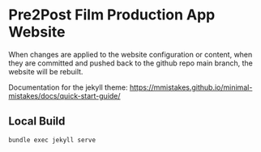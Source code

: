 # Pre2Post Film Production App Website

When changes are applied to the website configuration or content, when they
are committed and pushed back to the github repo main branch, the website
will be rebuilt.

Documentation for the jekyll theme: https://mmistakes.github.io/minimal-mistakes/docs/quick-start-guide/

## Local Build

```
bundle exec jekyll serve
```

